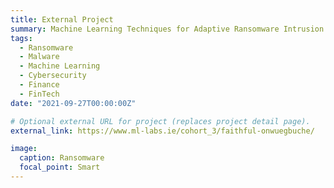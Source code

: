 ```yaml
---
title: External Project
summary: Machine Learning Techniques for Adaptive Ransomware Intrusion Detection
tags:
  - Ransomware
  - Malware
  - Machine Learning
  - Cybersecurity
  - Finance
  - FinTech
date: "2021-09-27T00:00:00Z"

# Optional external URL for project (replaces project detail page).
external_link: https://www.ml-labs.ie/cohort_3/faithful-onwuegbuche/

image:
  caption: Ransomware
  focal_point: Smart
---
```

